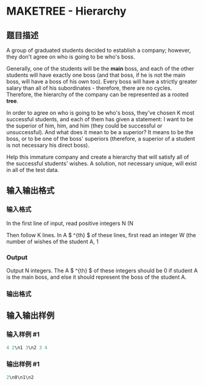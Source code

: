 # MAKETREE - Hierarchy

## 题目描述

A group of graduated students decided to establish a company; however, they don't agree on who is going to be who's boss.

Generally, one of the students will be the **main** boss, and each of the other students will have exactly one boss (and that boss, if he is not the main boss, will have a boss of his own too). Every boss will have a strictly greater salary than all of his subordinates - therefore, there are no cycles. Therefore, the hierarchy of the company can be represented as a rooted **tree**.

In order to agree on who is going to be who's boss, they've chosen K most successful students, and each of them has given a statement: I want to be the superior of him, him, and him (they could be successful or unsuccessful). And what does it mean to be a superior? It means to be the boss, or to be one of the boss' superiors (therefore, a superior of a student is not necessary his direct boss).

Help this immature company and create a hierarchy that will satisfy all of the successful students' wishes. A solution, not necessary unique, will exist in all of the test data.

## 输入输出格式

### 输入格式

In the first line of input, read positive integers N (N

Then follow K lines. In A $ ^{th} $ of these lines, first read an integer W (the number of wishes of the student A, 1

### Output

Output N integers. The A $ ^{th} $ of these integers should be 0 if student A is the main boss, and else it should represent the boss of the student A.

### 输出格式

## 输入输出样例

### 输入样例 #1

```cpp
4 2\n1 3\n2 3 4
```


### 输出样例 #1

```cpp
2\n0\n1\n2
```


